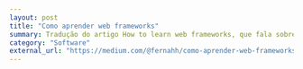 ```yaml
---
layout: post
title: "Como aprender web frameworks"
summary: Tradução do artigo How to learn web frameworks, que fala sobre a "pressão" do mercado em busca de desenvolvedores júnior que sejam especialistas em web frameworks, como React, Angular e Rails.
category: "Software"
external_url: "https://medium.com/@fernahh/como-aprender-web-frameworks-7063c4a6af28"
---
```

